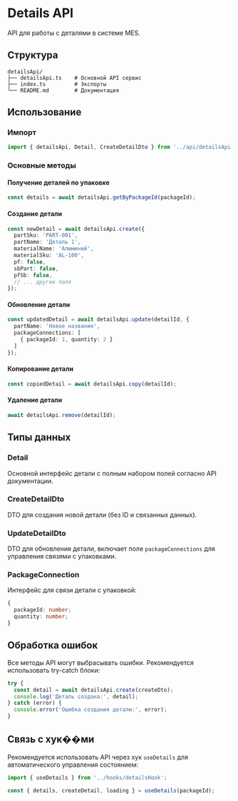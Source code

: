 # Details API

API для работы с деталями в системе MES.

## Структура

```
detailsApi/
├── detailsApi.ts    # Основной API сервис
├── index.ts         # Экспорты
└── README.md        # Документация
```

## Использование

### Импорт

```typescript
import { detailsApi, Detail, CreateDetailDto } from '../api/detailsApi';
```

### Основные методы

#### Получение деталей по упаковке

```typescript
const details = await detailsApi.getByPackageId(packageId);
```

#### Создание детали

```typescript
const newDetail = await detailsApi.create({
  partSku: 'PART-001',
  partName: 'Деталь 1',
  materialName: 'Алюминий',
  materialSku: 'AL-100',
  pf: false,
  sbPart: false,
  pfSb: false,
  // ... другие поля
});
```

#### Обновление детали

```typescript
const updatedDetail = await detailsApi.update(detailId, {
  partName: 'Новое название',
  packageConnections: [
    { packageId: 1, quantity: 2 }
  ]
});
```

#### Копирование детали

```typescript
const copiedDetail = await detailsApi.copy(detailId);
```

#### Удаление детали

```typescript
await detailsApi.remove(detailId);
```

## Типы данных

### Detail

Основной интерфейс детали с полным набором полей согласно API документации.

### CreateDetailDto

DTO для создания новой детали (без ID и связанных данных).

### UpdateDetailDto

DTO для обновления детали, включает поле `packageConnections` для управления связями с упаковками.

### PackageConnection

Интерфейс для связи детали с упаковкой:
```typescript
{
  packageId: number;
  quantity: number;
}
```

## Обработка ошибок

Все методы API могут выбрасывать ошибки. Рекомендуется использовать try-catch блоки:

```typescript
try {
  const detail = await detailsApi.create(createDto);
  console.log('Деталь создана:', detail);
} catch (error) {
  console.error('Ошибка создания детали:', error);
}
```

## Связь с хук��ми

Рекомендуется использовать API через хук `useDetails` для автоматического управления состоянием:

```typescript
import { useDetails } from '../hooks/detailsHook';

const { details, createDetail, loading } = useDetails(packageId);
```